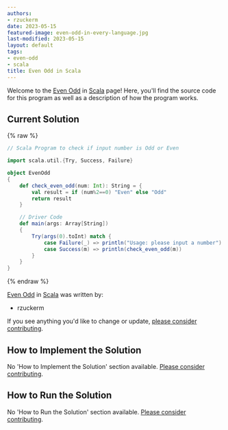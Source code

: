 ```yaml
---
authors:
- rzuckerm
date: 2023-05-15
featured-image: even-odd-in-every-language.jpg
last-modified: 2023-05-15
layout: default
tags:
- even-odd
- scala
title: Even Odd in Scala
---
```


Welcome to the [Even Odd](https://sampleprograms.io/projects/even-odd) in [Scala](https://sampleprograms.io/languages/scala) page! Here, you'll find the source code for this program as well as a description of how the program works.

## Current Solution

{% raw %}

```scala
// Scala Program to check if input number is Odd or Even

import scala.util.{Try, Success, Failure}

object EvenOdd 
{
    def check_even_odd(num: Int): String = { 
        val result = if (num%2==0) "Even" else "Odd"
        return result
    }

    // Driver Code 
    def main(args: Array[String]) 
    {
        Try(args(0).toInt) match {
            case Failure(_) => println("Usage: please input a number")
            case Success(m) => println(check_even_odd(m))
        }
    }
}
```

{% endraw %}

[Even Odd](https://sampleprograms.io/projects/even-odd) in [Scala](https://sampleprograms.io/languages/scala) was written by:

- rzuckerm

If you see anything you'd like to change or update, [please consider contributing](https://github.com/TheRenegadeCoder/sample-programs).

## How to Implement the Solution

No 'How to Implement the Solution' section available. [Please consider contributing](https://github.com/TheRenegadeCoder/sample-programs-website).

## How to Run the Solution

No 'How to Run the Solution' section available. [Please consider contributing](https://github.com/TheRenegadeCoder/sample-programs-website).